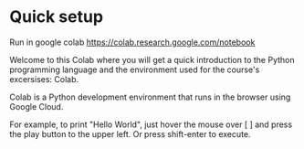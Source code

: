 # Quick setup
Run in google colab https://colab.research.google.com/notebook

Welcome to this Colab where you will get a quick introduction to the Python programming language and the environment used for the course's excersises: Colab.

Colab is a Python development environment that runs in the browser using Google Cloud. 

For example, to print "Hello World", just hover the mouse over [  ] and press the play button to the upper left. Or press shift-enter to execute.
